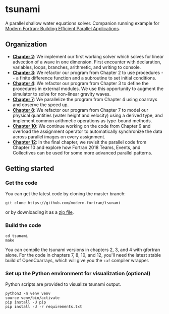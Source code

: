 # tsunami

A parallel shallow water equations solver. 
Companion running example for [Modern Fortran: Building Efficient Parallel Applications](https://www.manning.com/books/modern-fortran?a_aid=modernfortran&a_bid=2dc4d442).

## Organization

* [**Chapter 2**](src/ch02): We implement our first working solver which solves for linear advection of a wave in one dimension.
First encounter with declaration, variables, loops, branches, arithmetic, and writing to console.
* [**Chapter 3**](src/ch03): We refactor our program from Chapter 2 to use procedures -- 
a finite difference function and a subroutine to set initial conditions.
* [**Chapter 4**](src/ch04): We refactor our program from Chapter 3 to define the procedures in external modules. 
We use this opportunity to augment the simulator to solve for non-linear gravity waves.
* [**Chapter 7**](src/ch07): We parallelize the program from Chapter 4 using coarrays and observe the speed up.
* [**Chapter 8**](src/ch08): We refactor our program from Chapter 7 to model our physical quantities (water height and velocity)
using a derived type, and implement common arithmetic operations as type-bound methods.
* [**Chapter 10**](src/ch10): We continue working on the code from Chapter 9 and overload the assignment operator to 
automatically synchronize the data across parallel images on every assignment.
* [**Chapter 12**](src/ch12): In the final chapter, we revisit the parallel code from Chapter 10 and explore how Fortran 2018
Teams, Events, and Collectives can be used for some more advanced parallel patterns.

## Getting started

### Get the code

You can get the latest code by cloning the master branch:

```
git clone https://github.com/modern-fortran/tsunami
```

or by downloading it as a [zip file](https://github.com/modern-fortran/tsunami/archive/master.zip).

### Build the code

```
cd tsunami
make
```

You can compile the tsunami versions in chapters 2, 3, and 4
with gfortran alone.
For the code in chapters 7, 8, 10, and 12, you'll need the latest
stable build of OpenCoarrays, which will give you the `caf` 
compiler wrapper.

### Set up the Python environment for visualization (optional)

Python scripts are provided to visualize tsunami output.

```
python3 -m venv venv
source venv/bin/activate
pip install -U pip
pip install -U -r requirements.txt
```
